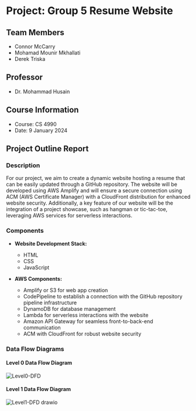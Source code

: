 # Project: Group 5 Resume Website

## Team Members
- Connor McCarry
- Mohamad Mounir Mkhallati
- Derek Triska

## Professor
- Dr. Mohammad Husain

## Course Information
- Course: CS 4990
- Date: 9 January 2024

## Project Outline Report

### Description
For our project, we aim to create a dynamic website hosting a resume that can be easily updated through a GitHub repository. The website will be developed using AWS Amplify and will ensure a secure connection using ACM (AWS Certificate Manager) with a CloudFront distribution for enhanced website security. Additionally, a key feature of our website will be the integration of a project showcase, such as hangman or tic-tac-toe, leveraging AWS services for serverless interactions.

### Components
- **Website Development Stack:**
  - HTML
  - CSS
  - JavaScript

- **AWS Components:**
  - Amplify or S3 for web app creation
  - CodePipeline to establish a connection with the GitHub repository pipeline infrastructure
  - DynamoDB for database management
  - Lambda for serverless interactions with the website
  - Amazon API Gateway for seamless front-to-back-end communication
  - ACM with CloudFront for robust website security

### Data Flow Diagrams
#### Level 0 Data Flow Diagram
![Level0-DFD](https://github.com/dtriska/cs4990g5/assets/112901210/7df64e2c-02ec-40a7-95e0-715452c9658d)

#### Level 1 Data Flow Diagram
![Level1-DFD drawio](https://github.com/dtriska/cs4990g5/assets/112901210/b25d56b2-95a9-4c0f-a621-f53b9128040e)
